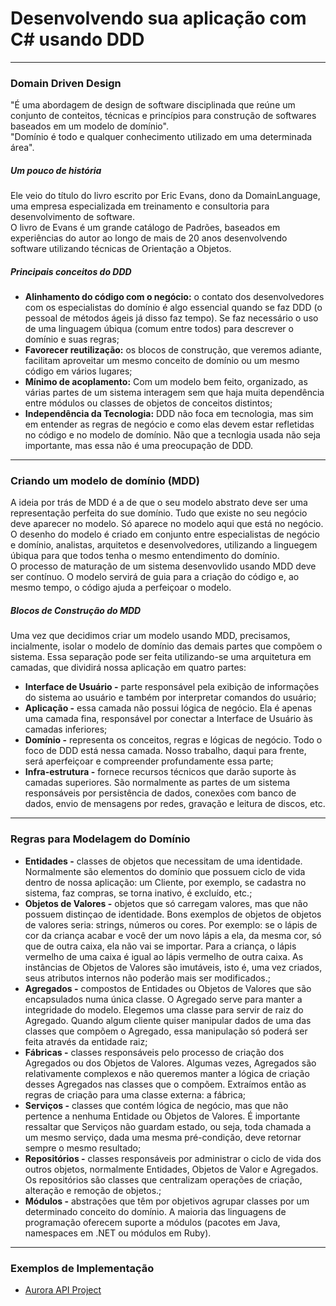 <h1> Desenvolvendo sua aplicação com C# usando DDD </h1>

<hr/>

<h3> Domain Driven Design </h3>

<p>
"É uma abordagem de design de software disciplinada que reúne um conjunto de conteitos, técnicas e princípios para construção de softwares baseados em um modelo de domínio". <br>
"Domínio é todo e qualquer conhecimento utilizado em uma determinada área".
</p>

<h5>Um pouco de história</h5>

<p>
Ele veio do título do livro escrito por Eric Evans, dono da DomainLanguage, uma empresa especializada em treinamento e consultoria para desenvolvimento de software. <br>
O livro de Evans é um grande catálogo de Padrões, baseados em experiências do autor ao longo de mais de 20 anos desenvolvendo software utilizando técnicas de Orientação a Objetos.
</p>

<h5> Principais conceitos do DDD </h5>

<ul>
    <li><strong> Alinhamento do código com o negócio:</strong> o contato dos desenvolvedores com os especialistas do domínio é algo essencial quando se faz DDD (o pessoal de métodos ágeis já disso faz tempo). Se faz necessário o uso de uma linguagem úbiqua (comum entre todos) para descrever o domínio e suas regras; </li>
    <li><strong> Favorecer reutilização:</strong> os blocos de construção, que veremos adiante, facilitam aproveitar um mesmo conceito de domínio ou um mesmo código em vários lugares; </li>
    <li><strong> Mínimo de acoplamento:</strong> Com um modelo bem feito, organizado, as várias partes de um sistema interagem sem que haja muita dependência entre módulos ou classes de objetos de conceitos distintos; </li>
    <li><strong> Independência da Tecnologia:</strong> DDD não foca em tecnologia, mas sim em entender as regras de negócio e como elas devem estar refletidas no código e no modelo de domínio. Não que a tecnlogia usada não seja importante, mas essa não é uma preocupação de DDD. </li>
</ul>

<hr>

<h3> Criando um modelo de domínio (MDD) </h3>

<p>
A ideia por trás de MDD é a de que o seu modelo abstrato deve ser uma representação perfeita do sue domínio. Tudo que existe no seu negócio deve aparecer no modelo. Só aparece no modelo aqui que está no negócio. <br>
O desenho do modelo é criado em conjunto entre especialistas de negócio e domínio, analistas, arquitetos e desenvolvedores, utilizando a linguegem úbiqua para que todos tenha o mesmo entendimento do domínio. <br>
O processo de maturação de um sistema desenvovlido usando MDD deve ser contínuo. O modelo servirá de guia para a criação do código e, ao mesmo tempo, o código ajuda a perfeiçoar o modelo.
</p>

<h5>Blocos de Construção do MDD</h5>

<p>
Uma vez que decidimos criar um modelo usando MDD, precisamos, incialmente, isolar o modelo de domínio das demais partes que compõem o sistema. Essa separação pode ser feita utilizando-se uma arquitetura em camadas, que dividirá nossa aplicação em quatro partes:
</p>

<ul>
    <li><strong> Interface de Usuário -</strong> parte responsável pela exibição de informações do sistema ao usuário e também por interpretar comandos do usuário; </li>
    <li><strong> Aplicação -</strong> essa camada não possui lógica de negócio. Ela é apenas uma camada fina, responsável por conectar a Interface de Usuário às camadas inferiores; </li>
    <li><strong> Domínio -</strong> representa os conceitos, regras e lógicas de negócio. Todo o foco de DDD está nessa camada. Nosso trabalho, daqui para frente, será aperfeiçoar e compreender profundamente essa parte; </li>
    <li><strong> Infra-estrutura -</strong> fornece recursos técnicos que darão suporte às camadas superiores. São normalmente as partes de um sistema responsáveis por persistência de dados, conexões com banco de dados, envio de mensagens por redes, gravação e leitura de discos, etc. </li>
</ul>

<hr>

<h3> Regras para Modelagem do Domínio </h3>

<ul>
    <li><strong> Entidades -</strong> classes de objetos que necessitam de uma identidade. Normalmente são elementos do domínio que possuem ciclo de vida dentro de nossa aplicação: um Cliente, por exemplo, se cadastra no sistema, faz compras, se torna inativo, é excluído, etc.; </li>
    <li><strong> Objetos de Valores -</strong> objetos que só carregam valores, mas que não possuem distinçao de identidade. Bons exemplos de objetos de objetos de valores seria: strings, números ou cores. Por exemplo: se o lápis de cor da criança acabar e você der um novo lápis a ela, da mesma cor, só que de outra caixa, ela não vai se importar. Para a criança, o lápis vermelho de uma caixa é igual ao lápis vermelho de outra caixa. As instâncias de Objetos de Valores são imutáveis, isto é, uma vez criados, seus atributos internos não poderão mais ser modificados.; </li>
    <li><strong> Agregados -</strong> compostos de Entidades ou Objetos de Valores que são encapsulados numa única classe. O Agregado serve para manter a integridade do modelo. Elegemos uma classe para servir de raiz do Agregado. Quando algum cliente quiser manipular dados de uma das classes que compõem o Agregado, essa manipulação só poderá ser feita através da entidade raiz; </li>
    <li><strong> Fábricas -</strong> classes responsáveis pelo processo de criação dos Agregados ou dos Objetos de Valores. Algumas vezes, Agregados são relativamente complexos e não queremos manter a lógica de criação desses Agregados nas classes que o compõem. Extraímos então as regras de criação para uma classe externa: a fábrica;</li>
    <li><strong> Serviços -</strong> classes que contém lógica de negócio, mas que não pertence a nenhuma Entidade ou Objetos de Valores. É importante ressaltar que Serviços não guardam estado, ou seja, toda chamada a um mesmo serviço, dada uma mesma pré-condição, deve retornar sempre o mesmo resultado; </li>
    <li><strong>Repositórios -</strong> classes responsáveis por administrar o ciclo de vida dos outros objetos, normalmente Entidades, Objetos de Valor e Agregados. Os repositórios são classes que centralizam operações de criação, alteração e remoção de objetos.; </li>
    <li><strong> Módulos -</strong> abstrações que têm por objetivos agrupar classes por um determinado conceito do domínio. A maioria das linguagens de programação oferecem suporte a módulos (pacotes em Java, namespaces em .NET ou módulos em Ruby). </li>
</ul>

<hr>

<h3> Exemplos de Implementação </h3>

<ul>
  <li><a href="https://github.com/alexalvess/aurora-api-project"> Aurora API Project </a></li>
</ul>